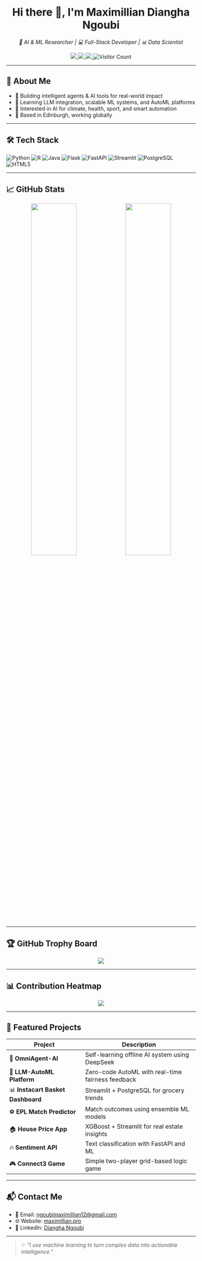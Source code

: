 <h1 align="center">Hi there 👋, I'm Maximillian Diangha Ngoubi</h1>

<p align="center">
  <em>🧠 AI & ML Researcher | 💻 Full-Stack Developer | 📊 Data Scientist</em>
</p>

<p align="center">
  <a href="mailto:ngoubimaximillian12@gmail.com">
    <img src="https://img.shields.io/badge/Email-Drop%20a%20message-blue?style=flat-square&logo=gmail" />
  </a>
  <a href="https://www.linkedin.com/in/diangha-ngoubi-42a49b281/">
    <img src="https://img.shields.io/badge/LinkedIn-Connect-blue?style=flat-square&logo=linkedin" />
  </a>
  <a href="https://www.maximillian.pro/">
    <img src="https://img.shields.io/badge/Portfolio-Visit-lightgrey?style=flat-square&logo=google-chrome" />
  </a>
  <img src="https://komarev.com/ghpvc/?username=ngoubimaximillian12&style=flat-square&color=blue" alt="Visitor Count" />
</p>

---

## 🚀 About Me

- 🤖 Building intelligent agents & AI tools for real-world impact  
- 🌱 Learning LLM integration, scalable ML systems, and AutoML platforms  
- 🧠 Interested in AI for climate, health, sport, and smart automation  
- 📍 Based in Edinburgh, working globally  

---

## 🛠️ Tech Stack

![Python](https://img.shields.io/badge/-Python-181717?style=for-the-badge&logo=python)
![R](https://img.shields.io/badge/-R-276DC3?style=for-the-badge&logo=r)
![Java](https://img.shields.io/badge/-Java-007396?style=for-the-badge&logo=java)
![Flask](https://img.shields.io/badge/-Flask-000?style=for-the-badge&logo=flask)
![FastAPI](https://img.shields.io/badge/-FastAPI-009688?style=for-the-badge&logo=fastapi)
![Streamlit](https://img.shields.io/badge/-Streamlit-FF4B4B?style=for-the-badge&logo=streamlit)
![PostgreSQL](https://img.shields.io/badge/-PostgreSQL-336791?style=for-the-badge&logo=postgresql)
![HTML5](https://img.shields.io/badge/-HTML5-E34F26?style=for-the-badge&logo=html5)

---

## 📈 GitHub Stats

<p align="center">
  <img width="49%" src="https://github-readme-stats.vercel.app/api?username=ngoubimaximillian12&show_icons=true&theme=tokyonight&count_private=true" />
  <img width="49%" src="https://github-readme-stats.vercel.app/api/top-langs/?username=ngoubimaximillian12&layout=compact&theme=tokyonight" />
</p>

---

## 🏆 GitHub Trophy Board

<p align="center">
  <img src="https://github-profile-trophy.vercel.app/?username=ngoubimaximillian12&theme=onedark&row=1&column=6" />
</p>

---

## 📊 Contribution Heatmap

<p align="center">
  <img src="https://github-readme-activity-graph.cyclic.app/graph?username=ngoubimaximillian12&theme=tokyo-night&hide_border=true" />
</p>

---

## 🚀 Featured Projects

| Project | Description |
|--------|-------------|
| 🔬 **OmniAgent-AI** | Self-learning offline AI system using DeepSeek |
| 🧠 **LLM-AutoML Platform** | Zero-code AutoML with real-time fairness feedback |
| 📊 **Instacart Basket Dashboard** | Streamlit + PostgreSQL for grocery trends |
| ⚽ **EPL Match Predictor** | Match outcomes using ensemble ML models |
| 🏠 **House Price App** | XGBoost + Streamlit for real estate insights |
| 🔥 **Sentiment API** | Text classification with FastAPI and ML |
| 🎮 **Connect3 Game** | Simple two-player grid-based logic game |

---

## 📬 Contact Me

- 📧 Email: ngoubimaximillian12@gmail.com  
- 🌐 Website: [maximillian.pro](https://www.maximillian.pro)  
- 💼 LinkedIn: [Diangha Ngoubi](https://www.linkedin.com/in/diangha-ngoubi-42a49b281/)

---

> ✨ *"I use machine learning to turn complex data into actionable intelligence."*
